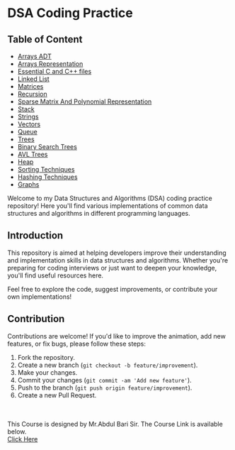 # DSA Coding Practice

## Table of Content
- [Arrays ADT](https://github.com/Bhanupriya-art/DSA-Coding-Practice/tree/main/Arrays%20ADT)
- [Arrays Representation](https://github.com/Bhanupriya-art/DSA-Coding-Practice/tree/main/Arrays%20Representation)
- [Essential C and C++ files](https://github.com/Bhanupriya-art/DSA-Coding-Practice/tree/main/Essential%20C%20and%20C%2B%2B%20files)
- [Linked List](https://github.com/Bhanupriya-art/DSA-Coding-Practice/tree/main/Linked%20List)
- [Matrices](https://github.com/Bhanupriya-art/DSA-Coding-Practice/tree/main/Matrices)
- [Recursion](https://github.com/Bhanupriya-art/DSA-Coding-Practice/tree/main/Recursion)
- [Sparse Matrix And Polynomial Representation](https://github.com/Bhanupriya-art/DSA-Coding-Practice/tree/main/Sparse%20Matrix%20And%20Polynomial%20Representation)
- [Stack](https://github.com/Bhanupriya-art/DSA-Coding-Practice/tree/main/Stack)
- [Strings](https://github.com/Bhanupriya-art/DSA-Coding-Practice/tree/main/Strings)
- [Vectors](https://github.com/Bhanupriya-art/DSA-Coding-Practice/tree/main/Vectors)
- [Queue](https://github.com/Bhanupriya-art/DSA-Coding-Practice/tree/main/Queue)
- [Trees](https://github.com/Bhanupriya-art/DSA-Coding-Practice/tree/main/Trees)
- [Binary Search Trees](https://github.com/Bhanupriya-art/DSA-Coding-Practice/tree/main/Binary%20Search%20Tree)
- [AVL Trees](https://github.com/Bhanupriya-art/DSA-Coding-Practice/tree/main/AVL%20Trees)
- [Heap](https://github.com/Bhanupriya-art/DSA-Coding-Practice/tree/main/Heap)
- [Sorting Techniques](https://github.com/Bhanupriya-art/DSA-Coding-Practice/tree/main/Sorting%20Techniques)
- [Hashing Techniques](https://github.com/Bhanupriya-art/DSA-Coding-Practice/tree/main/Hashing%20Techniques)
- [Graphs](https://github.com/Bhanupriya-art/DSA-Coding-Practice/tree/main/Graphs)

Welcome to my Data Structures and Algorithms (DSA) coding practice repository! Here you'll find various implementations of common data structures and algorithms in different programming languages.

## Introduction

This repository is aimed at helping developers improve their understanding and implementation skills in data structures and algorithms. Whether you're preparing for coding interviews or just want to deepen your knowledge, you'll find useful resources here.

Feel free to explore the code, suggest improvements, or contribute your own implementations!

## Contribution

Contributions are welcome! If you'd like to improve the animation, add new features, or fix bugs, please follow these steps:

1. Fork the repository.
2. Create a new branch (`git checkout -b feature/improvement`).
3. Make your changes.
4. Commit your changes (`git commit -am 'Add new feature'`).
5. Push to the branch (`git push origin feature/improvement`).
6. Create a new Pull Request.



<br><br>This Course is designed by Mr.Abdul Bari Sir. The Course Link is available below.<br>
[Click Here](https://www.udemy.com/course/datastructurescncpp/learn/lecture/15298178#overview)


